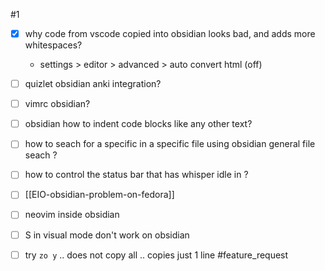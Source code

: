 
#1
- [x] why code from vscode copied into obsidian looks bad, and adds more whitespaces?
	- settings > editor > advanced > auto convert html (off)
- [ ] quizlet obsidian anki integration?
- [ ] vimrc obsidian?
- [ ] obsidian how to indent code blocks like any other text? 
- [ ] how to seach for a specific in a specific file using obsidian general file seach ?
- [ ] how to control the status bar that has whisper idle in ?
- [ ] [[EIO-obsidian-problem-on-fedora]]
- [ ] neovim inside obsidian
- [ ] S in visual mode don't work on obsidian

- [ ] try `zo y` ..  does not copy all .. copies just 1 line #feature_request